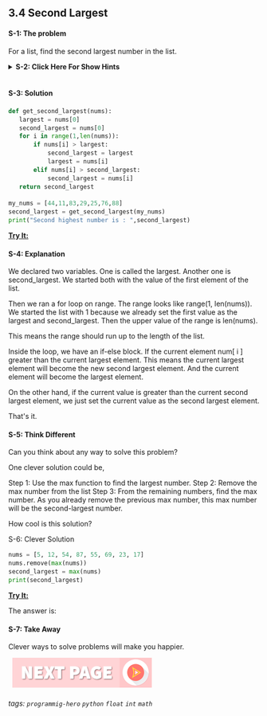
## 3.4 Second Largest

#### S-1: The problem
For a list, find the second largest number in the list.

<details>
 <summary><b>S-2: Click Here For Show Hints</b></summary>
   <p>Finding the largest number was super easy. To find the second largest number, you have to keep track of two variables. Then compare.</p>
 </details>
<br>

#### S-3: Solution
```python
def get_second_largest(nums):
   largest = nums[0]
   second_largest = nums[0]
   for i in range(1,len(nums)):
       if nums[i] > largest:
           second_largest = largest
           largest = nums[i]
       elif nums[i] > second_largest:
           second_largest = nums[i]
   return second_largest
 
my_nums = [44,11,83,29,25,76,88]
second_largest = get_second_largest(my_nums)
print("Second highest number is : ",second_largest)
```
**[Try It:](/https://play.google.com/store/apps/details?id=com.learnprogramming.codecamp)**

#### S-4: Explanation
We declared two variables. One is called the largest. Another one is second_largest. We started both with the value of the first element of the list. 

Then we ran a for loop on range. The range looks like range(1, len(nums)). We started the list with 1 because we already set the first value as the largest and second_largest. Then the upper value of the range is len(nums). 

This means the range should run up to the length of the list. 

Inside the loop, we have an if-else block. If the current element num[ i ] greater than the current largest element. This means the current largest element will become the new second largest element. And the current element will become the largest element. 

On the other hand, if the current value is greater than the current second largest element, we just set the current value as the second largest element. 

That's it.

#### S-5: Think Different
Can you think about any way to solve this problem?

One clever solution could be, 

Step 1: Use the max function to find the largest number. 
Step 2: Remove the max number from the list
Step 3: From the remaining numbers, find the max number. As you already remove the previous max number, this max number will be the second-largest number.

How cool is this solution?

S-6: Clever Solution

```python
nums = [5, 12, 54, 87, 55, 69, 23, 17]
nums.remove(max(nums))
second_largest = max(nums)
print(second_largest)
```
**[Try It:](/https://play.google.com/store/apps/details?id=com.learnprogramming.codecamp)**

The answer is: 

#### S-7: Take Away
Clever ways to solve problems will make you happier.

&nbsp;
[![Next Page](../assets/next-button.png)](Second-smallest.md)
&nbsp;

###### tags: `programmig-hero` `python` `float` `int` `math`

